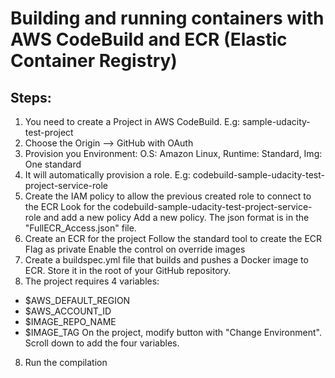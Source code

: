 # Building and running containers with AWS CodeBuild and ECR (Elastic Container Registry)
## Steps:
1. You need to create a Project in AWS CodeBuild. E.g: sample-udacity-test-project
2. Choose the Origin --> GitHub with OAuth
3. Provision you Environment: O.S: Amazon Linux, Runtime: Standard, Img: One standard
4. It will automatically provision a role. E.g: codebuild-sample-udacity-test-project-service-role
5. Create the IAM policy to allow the previous created role to connect to the ECR
    Look for the codebuild-sample-udacity-test-project-service-role and add a new policy
    Add a new policy. The json format is in the "FullECR_Access.json" file.
5. Create an ECR for the project
    Follow the standard tool to create the ECR
    Flag as private
    Enable the control on override images
6. Create a buildspec.yml file that builds and pushes a Docker image to ECR. Store it in the root of your GitHub repository.
7. The project requires 4 variables:
- $AWS_DEFAULT_REGION
- $AWS_ACCOUNT_ID
- $IMAGE_REPO_NAME
- $IMAGE_TAG
On the project, modify button with "Change Environment". Scroll down to add the four variables.
8. Run the compilation
